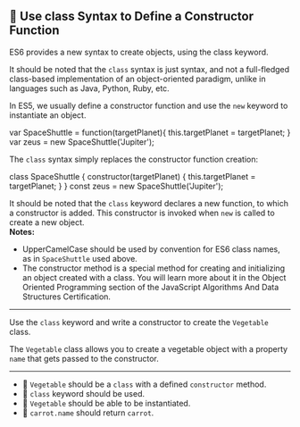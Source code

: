 🚀 Use class Syntax to Define a Constructor Function
----------------------------------------------------

ES6 provides a new syntax to create objects, using the class keyword.

It should be noted that the `class` syntax is just syntax, and not a full-fledged class-based implementation of an object-oriented paradigm, unlike in languages such as Java, Python, Ruby, etc.

In ES5, we usually define a constructor function and use the `new` keyword to instantiate an object.

var SpaceShuttle = function(targetPlanet){
  this.targetPlanet = targetPlanet;
}
var zeus = new SpaceShuttle('Jupiter');

The `class` syntax simply replaces the constructor function creation:

class SpaceShuttle {
  constructor(targetPlanet) {
    this.targetPlanet = targetPlanet;
  }
}
const zeus = new SpaceShuttle('Jupiter');

It should be noted that the `class` keyword declares a new function, to which a constructor is added. This constructor is invoked when `new` is called to create a new object.  
**Notes:**  

*   UpperCamelCase should be used by convention for ES6 class names, as in `SpaceShuttle` used above.
*   The constructor method is a special method for creating and initializing an object created with a class. You will learn more about it in the Object Oriented Programming section of the JavaScript Algorithms And Data Structures Certification.

* * *

Use the `class` keyword and write a constructor to create the `Vegetable` class.

The `Vegetable` class allows you to create a vegetable object with a property `name` that gets passed to the constructor.

* * *

*   🧪 `Vegetable` should be a `class` with a defined `constructor` method.
*   🧪 `class` keyword should be used.
*   🧪 `Vegetable` should be able to be instantiated.
*   🧪 `carrot.name` should return `carrot`.